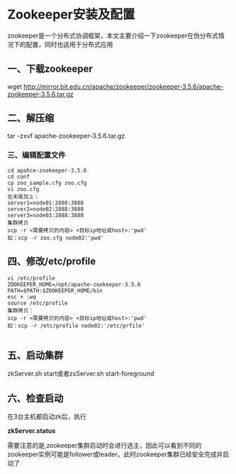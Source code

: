 # Zookeeper安装及配置

zookeeper是一个分布式协调框架，本文主要介绍一下zookeeper在伪分布式情况下的配置，同时也适用于分布式应用

## 一、下载zookeeper

wget http://mirror.bit.edu.cn/apache/zookeeper/zookeeper-3.5.6/apache-zookeeper-3.5.6.tar.gz



## 二、解压缩

tar -zxvf apache-zookeeper-3.5.6.tar.gz



### 三、编辑配置文件

```
cd apahce-zookeeper-3.5.6
cd conf
cp zoo_sample.cfg zoo.cfg
vi zoo.cfg
在末尾加上：
server1=node01:2888:3888
server2=node02:2888:3888
server3=node03:2888:3888
集群拷贝
scp -r <需要拷贝的内容> <目标ip地址或host>:'pwd'
如：scp -r zoo.cfg node02:'pwd'
```



## 四、修改/etc/profile

```
vi /etc/profile
ZOOKEEPER_HOME=/opt/apache-zookeeper-3.5.6
PATH=$PATH:$ZOOKEEPER_HOME/bin
esc + :wq
source /etc/profile
集群拷贝：
scp -r <需要拷贝的内容> <目标ip地址或host>:'pwd'
如：scp -r /etc/profile node02:'/etc/prfile'


```



## 五、启动集群

zkServer.sh start或者zsServer.sh start-foreground

### 

## 六、检查启动

在3台主机都启动zk后，执行

**zkServer.status**

需要注意的是,zookeeper集群启动时会进行选主，因此可以看到不同的zookeeper实例可能是follower或leader。此时zookeeper集群已经安全完成并启动了